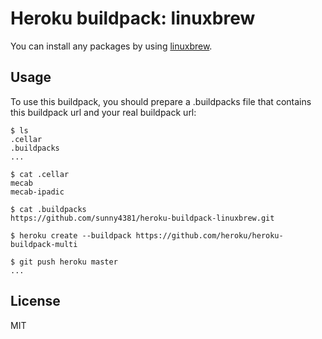 Heroku buildpack: linuxbrew
=======================

You can install any packages by using [linuxbrew](https://github.com/Homebrew/linuxbrew).

Usage
-----
To use this buildpack, you should prepare a .buildpacks file that contains this buildpack url and your real buildpack url:

    $ ls
    .cellar
    .buildpacks
    ...

    $ cat .cellar
    mecab
    mecab-ipadic
    
    $ cat .buildpacks
    https://github.com/sunny4381/heroku-buildpack-linuxbrew.git

    $ heroku create --buildpack https://github.com/heroku/heroku-buildpack-multi

    $ git push heroku master
    ...

License
----
MIT
